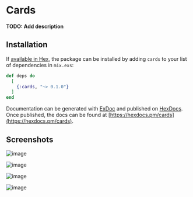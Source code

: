 # Cards

**TODO: Add description**

## Installation

If [available in Hex](https://hex.pm/docs/publish), the package can be installed
by adding `cards` to your list of dependencies in `mix.exs`:

```elixir
def deps do
  [
    {:cards, "~> 0.1.0"}
  ]
end
```

Documentation can be generated with [ExDoc](https://github.com/elixir-lang/ex_doc)
and published on [HexDocs](https://hexdocs.pm). Once published, the docs can
be found at [https://hexdocs.pm/cards](https://hexdocs.pm/cards).


## Screenshots

![image](https://github.com/mrnaeemdev/Cards-in-Elixir/assets/90679573/3417b5eb-1544-475b-8200-0de3e1e5b30a)



![image](https://github.com/mrnaeemdev/Cards-in-Elixir/assets/90679573/030293a4-6470-4ccf-b3f1-d1032c766553)


![image](https://github.com/mrnaeemdev/Cards-in-Elixir/assets/90679573/2113fc42-c6b9-4732-85bf-0b921a11d029)


![image](https://github.com/mrnaeemdev/Cards-in-Elixir/assets/90679573/c6ac34b4-7553-44b8-9888-cf717d95772b)

